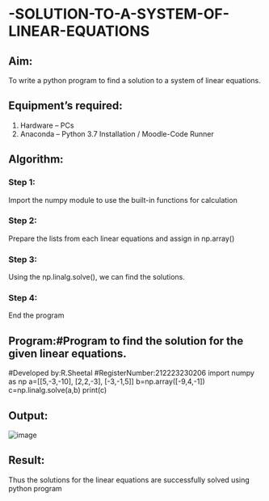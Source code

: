 
# -SOLUTION-TO-A-SYSTEM-OF-LINEAR-EQUATIONS
## Aim:
To write a python program to find a solution to a system of linear equations.
## Equipment’s required:
1. 	Hardware – PCs
2. 	Anaconda – Python 3.7 Installation / Moodle-Code Runner
## Algorithm:
### Step 1: 
Import the numpy module to use the built-in functions for calculation
### Step 2: 
Prepare the lists from each linear equations and assign in np.array()
### Step 3: 
Using the np.linalg.solve(), we can find the solutions.
### Step 4: 
End the program
## Program:#Program to find the solution for the given linear equations.
#Developed by:R.Sheetal
#RegisterNumber:212223230206
import numpy as np
a=[[5,-3,-10],
   [2,2,-3],
   [-3,-1,5]]
b=np.array([-9,4,-1])
c=np.linalg.solve(a,b)
print(c)

## Output:
![image](https://github.com/sheetal.R/-SOLUTION-TO-A-SYSTEM-OF-LINEAR-EQUATIONS/assets/150005194/934d403c-7ab0-4e02-92d5-3728065ab852)
## Result: 
Thus the solutions for the linear equations are successfully solved using python program

